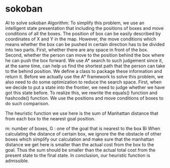 # sokoban
AI to solve sokoban 
Algorithm:
To simplify this problem, we use an intelligent state presentation that including the
positions of boxes and move conditions of all the boxes. The position of box can be easily
described by coordinates of X and Y in the map. However, the move conditions which means
whether the box can be pushed in certain direction has to be divided into two parts. First,
whether there are any space in front of the box. Second, whether the person can move to the
position behind the box where he can push the box forward. We use A* search to such
judgement since it, at the same time, can help us find the shortest path that the person can
take to the behind position. We define a class to package these information and return it.
Before we actually use the A* framework to solve this problem, we also need to do some
optimization to reduce the search space. First, when we decide to put a state into the frontier,
we need to judge whether we have got this state before. To realize this, we rewrite the
equals() function and hashcode() function. We use the positions and move conditions of
boxes to do such comparison.

The heuristic function we use here is the sum of Manhattan distance that from each box to
the nearest goal position.

m: number of boxes, G : one of the goal that is nearest to the box Bi
When calculating the distance of certain box, we ignore the the obstacle of other boxes which
simplify our calculation and make sure that the manhattan distance we get here is smaller
than the actual cost from the box to the goal. Thus the sum should be smaller than the actual
total cost from the present state to the final state. In conclusion, our heuristic function is
admissible.
